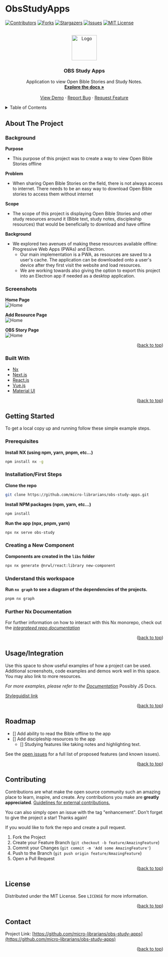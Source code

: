 # ObsStudyApps

<div id="top"></div>
<!--
*** Thanks for checking out the Best-README-Template. If you have a suggestion
*** that would make this better, please fork the repo and create a pull request
*** or simply open an issue with the tag "enhancement".
*** Don't forget to give the project a star!
*** Thanks again! Now go create something AMAZING! :D
-->

<!-- PROJECT SHIELDS -->
<!--
*** I'm using markdown "reference style" links for readability.
*** Reference links are enclosed in brackets [ ] instead of parentheses ( ).
*** See the bottom of this document for the declaration of the reference variables
*** for contributors-url, forks-url, etc. This is an optional, concise syntax you may use.
*** https://www.markdownguide.org/basic-syntax/#reference-style-links
-->

[![Contributors][contributors-shield]][contributors-url]
[![Forks][forks-shield]][forks-url]
[![Stargazers][stars-shield]][stars-url]
[![Issues][issues-shield]][issues-url]
[![MIT License][license-shield]][license-url]

<!-- PROJECT LOGO -->
<br />
<div align="center">
  <a href="https://github.com/micro-librarians/obs-study-apps">
    <img src="images/logo.png" alt="Logo" width="80" height="80">
  </a>

<h3 align="center">OBS Study Apps</h3>

  <p align="center">
    Application to view Open Bible Stories and Study Notes. 
    <br />
    <a href="https://github.com/micro-librarians/obs-study-apps"><strong>Explore the docs »</strong></a>
    <br />
    <br />
    <a href="https://obs-study.netlify.app/">View Demo</a>
    ·
    <a href="https://github.com/micro-librarians/obs-study-apps/issues">Report Bug</a>
    ·
    <a href="https://github.com/micro-librarians/obs-study-apps/issues">Request Feature</a>
  </p>
</div>

<!-- TABLE OF CONTENTS -->
<details>
  <summary>Table of Contents</summary>
  <ol>
    <li>
      <a href="#about-the-project">About The Project</a>
      <ul>
        <li><a href="#built-with">Built With</a></li>
      </ul>
    </li>
    <li>
      <a href="#getting-started">Getting Started</a>
      <ul>
        <li><a href="#prerequisites">Prerequisites</a></li>
        <li><a href="#installation">Installation</a></li>
      </ul>
    </li>
    <li><a href="#usage">Usage</a></li>
    <li><a href="#roadmap">Roadmap</a></li>
    <li><a href="#contributing">Contributing</a></li>
    <li><a href="#license">License</a></li>
    <li><a href="#contact">Contact</a></li>
    <li><a href="#acknowledgments">Acknowledgments</a></li>
  </ol>
</details>

<!-- ABOUT THE PROJECT -->

## About The Project

### Background

**Purpose**

- This purpose of this project was to create a way to view Open Bible Stories offline

**Problem**

- When sharing Open Bible Stories on the field, there is not always access to internet. There needs to be an easy way to download Open Bible stories to access them without internet

**Scope**

- The scope of this project is displaying Open Bible Stories and other study resources around it (Bible text, study notes, discipleship resources) that would be beneficially to download and have offline

**Background**

- We explored two avenues of making these resources available offline: Progressive Web Apps (PWAs) and Electron.
  - Our main implementation is a PWA, as resources are saved to a user's cache. The application can be downloaded onto a user's device after they first visit the website and load resources.
  - We are working towards also giving the option to export this project into an Electron app if needed as a desktop application.

### Screenshots

**Home Page**\
![Home](./images/obs-study-home.png)

**Add Resource Page**\
![Home](./images/obs-study-add.png)

**OBS Story Page**\
![Home](./images/obs-study-story.png)

<p align="right">(<a href="#top">back to top</a>)</p>

### Built With

- [Nx](https://nx.dev/)
- [Next.js](https://nextjs.org/)
- [React.js](https://reactjs.org/)
- [Vue.js](https://vuejs.org/)
- [Material UI](https://mui.com/)
<p align="right">(<a href="#top">back to top</a>)</p>

<!-- GETTING STARTED -->

## Getting Started

To get a local copy up and running follow these simple example steps.

### Prerequisites

**Install NX (using npm, yarn, pnpm, etc...)**

```sh
npm install nx -g
```

### Installation/First Steps

**Clone the repo**

```sh
git clone https://github.com/micro-librarians/obs-study-apps.git
```

**Install NPM packages (npm, yarn, etc...)**

```sh
npm install
```

**Run the app (npx, pnpm, yarn)**

```sh
npx nx serve obs-study
```

### Creating a New Component

**Components are created in the `libs` folder**

```sh
npx nx generate @nrwl/react:library new-component
```

### Understand this workspace

**Run `nx graph` to see a diagram of the dependencies of the projects.**

```sh
pnpm nx graph
```

### Further Nx Documentation

For further information on how to interact with this Nx monorepo, check out the [_integrateed repo documentation_](https://nx.dev/getting-started/integrated-repo-tutorial)

<p align="right">(<a href="#top">back to top</a>)</p>

<!-- USAGE EXAMPLES -->

## Usage/Integration

Use this space to show useful examples of how a project can be used. Additional screenshots, code examples and demos work well in this space. You may also link to more resources.

_For more examples, please refer to the [Documentation](https://example.com)_ Possibly JS Docs.

[Styleguidist link](https://example.netlify.app)

<p align="right">(<a href="#top">back to top</a>)</p>

<!-- ROADMAP -->

## Roadmap

- [] Add ability to read the Bible offline to the app
- [] Add discipleship resources to the app
  - [] Studying features like taking notes and highlighting text.

See the [open issues](https://github.com/micro-librarians/obs-study-apps/issues) for a full list of proposed features (and known issues).

<p align="right">(<a href="#top">back to top</a>)</p>

<!-- CONTRIBUTING -->

## Contributing

Contributions are what make the open source community such an amazing place to learn, inspire, and create. Any contributions you make are **greatly appreciated**. [Guidelines for external contributions.](https://forum.door43.org)

You can also simply open an issue with the tag "enhancement".
Don't forget to give the project a star! Thanks again!

If you would like to fork the repo and create a pull request.

1. Fork the Project
2. Create your Feature Branch (`git checkout -b feature/AmazingFeature`)
3. Commit your Changes (`git commit -m 'Add some AmazingFeature'`)
4. Push to the Branch (`git push origin feature/AmazingFeature`)
5. Open a Pull Request

<p align="right">(<a href="#top">back to top</a>)</p>

<!-- LICENSE -->

## License

Distributed under the MIT License. See `LICENSE` for more information.

<p align="right">(<a href="#top">back to top</a>)</p>

<!-- CONTACT -->

## Contact

Project Link: [https://github.com/micro-librarians/obs-study-apps](https://github.com/micro-librarians/obs-study-apps)

<p align="right">(<a href="#top">back to top</a>)</p>

<!-- MARKDOWN LINKS & IMAGES -->
<!-- https://www.markdownguide.org/basic-syntax/#reference-style-links -->

[contributors-shield]: https://img.shields.io/github/contributors/micro-librarians/obs-study-apps.svg?style=for-the-badge
[contributors-url]: https://github.com/micro-librarians/obs-study-apps/graphs/contributors
[forks-shield]: https://img.shields.io/github/forks/micro-librarians/obs-study-apps.svg?style=for-the-badge
[forks-url]: https://github.com/micro-librarians/obs-study-apps/network/members
[stars-shield]: https://img.shields.io/github/stars/micro-librarians/obs-study-apps.svg?style=for-the-badge
[stars-url]: https://github.com/micro-librarians/obs-study-apps/stargazers
[issues-shield]: https://img.shields.io/github/issues/micro-librarians/obs-study-apps.svg?style=for-the-badge
[issues-url]: https://github.com/micro-librarians/obs-study-apps/issues
[license-shield]: https://img.shields.io/github/license/micro-librarians/obs-study-apps.svg?style=for-the-badge
[license-url]: https://github.com/micro-librarians/obs-study-apps/blob/master/LICENSE.txt
